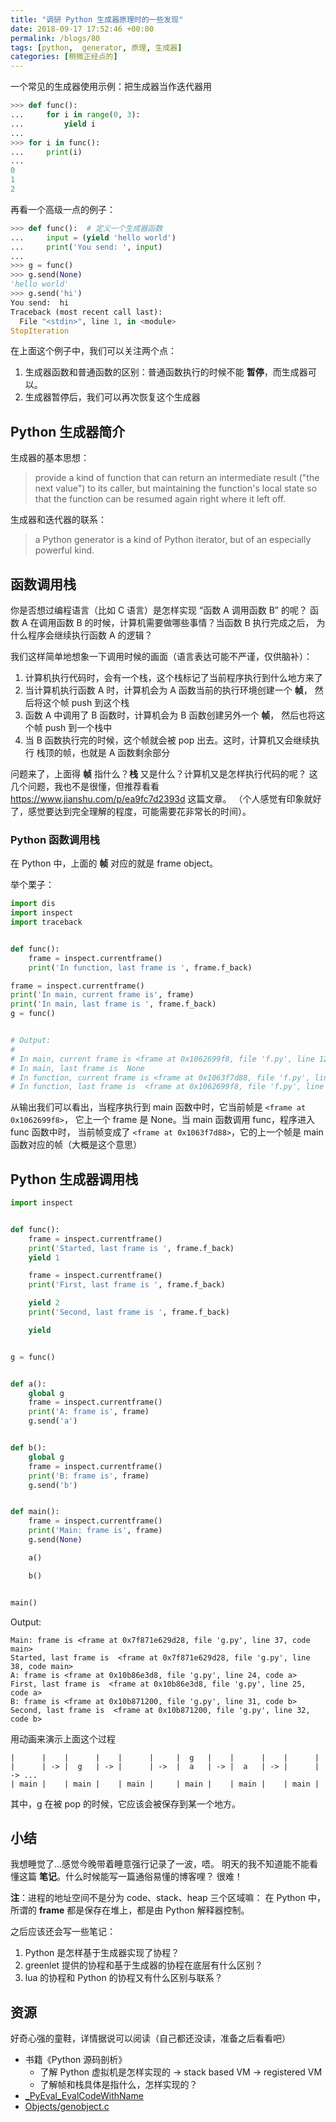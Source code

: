 ```yaml
---
title: "调研 Python 生成器原理时的一些发现"
date: 2018-09-17 17:52:46 +00:00
permalink: /blogs/80
tags: [python,  generator, 原理, 生成器]
categories: [稍微正经点的]
---
```

一个常见的生成器使用示例：把生成器当作迭代器用

```python
>>> def func():
...     for i in range(0, 3):
...         yield i
...
>>> for i in func():
...     print(i)
...
0
1
2
```

再看一个高级一点的例子：

```python
>>> def func():  # 定义一个生成器函数
...     input = (yield 'hello world')
...     print('You send: ', input)
...
>>> g = func()
>>> g.send(None)
'hello world'
>>> g.send('hi')
You send:  hi
Traceback (most recent call last):
  File "<stdin>", line 1, in <module>
StopIteration
```
在上面这个例子中，我们可以关注两个点：

1. 生成器函数和普通函数的区别：普通函数执行的时候不能 **暂停**，而生成器可以。
2. 生成器暂停后，我们可以再次恢复这个生成器

## Python 生成器简介

生成器的基本思想：
> provide a kind of function that can return
> an intermediate result ("the next value") to its caller, but maintaining
> the function's local state so that the function can be resumed again
> right where it left off.

生成器和迭代器的联系：
> a Python generator is a kind of Python
> iterator, but of an especially powerful kind.

## 函数调用栈

你是否想过编程语言（比如 C 语言）是怎样实现 “函数 A 调用函数 B” 的呢？
函数 A 在调用函数 B 的时候，计算机需要做哪些事情？当函数 B 执行完成之后，
为什么程序会继续执行函数 A 的逻辑？

我们这样简单地想象一下调用时候的画面（语言表达可能不严谨，仅供脑补）：

1. 计算机执行代码时，会有一个栈，这个栈标记了当前程序执行到什么地方来了
2. 当计算机执行函数 A 时，计算机会为 A 函数当前的执行环境创建一个 **帧**，
然后将这个帧 push 到这个栈
3. 函数 A 中调用了 B 函数时，计算机会为 B 函数创建另外一个 **帧**，
然后也将这个帧 push 到一个栈中
4. 当 B 函数执行完的时候，这个帧就会被 pop 出去。这时，计算机又会继续执行
栈顶的帧，也就是 A 函数剩余部分

问题来了，上面得 **帧** 指什么？**栈** 又是什么？计算机又是怎样执行代码的呢？
这几个问题，我也不是很懂，但推荐看看 https://www.jianshu.com/p/ea9fc7d2393d 这篇文章。
（个人感觉有印象就好了，感觉要达到完全理解的程度，可能需要花非常长的时间）。

### Python 函数调用栈

在 Python 中，上面的 **帧** 对应的就是 frame object。

举个栗子：

```python
import dis
import inspect
import traceback


def func():
    frame = inspect.currentframe()
    print('In function, last frame is ', frame.f_back)

frame = inspect.currentframe()
print('In main, current frame is', frame)
print('In main, last frame is ', frame.f_back)
g = func()


# Output:
#
# In main, current frame is <frame at 0x1062699f8, file 'f.py', line 12, code <module>>
# In main, last frame is  None
# In function, current frame is <frame at 0x1063f7d88, file 'f.py', line 8, code func>
# In function, last frame is  <frame at 0x1062699f8, file 'f.py', line 14, code <module>>
```

从输出我们可以看出，当程序执行到 main 函数中时，它当前帧是 `<frame at 0x1062699f8>`，
它上一个 frame 是 None。当 main 函数调用 func，程序进入 func 函数中时，
当前帧变成了 `<frame at 0x1063f7d88>`，它的上一个帧是 main 函数对应的帧（大概是这个意思）

## Python 生成器调用栈

```python
import inspect


def func():
    frame = inspect.currentframe()
    print('Started, last frame is ', frame.f_back)
    yield 1

    frame = inspect.currentframe()
    print('First, last frame is ', frame.f_back)

    yield 2
    print('Second, last frame is ', frame.f_back)

    yield


g = func()


def a():
    global g
    frame = inspect.currentframe()
    print('A: frame is', frame)
    g.send('a')


def b():
    global g
    frame = inspect.currentframe()
    print('B: frame is', frame)
    g.send('b')


def main():
    frame = inspect.currentframe()
    print('Main: frame is', frame)
    g.send(None)

    a()

    b()


main()

```

Output:
```
Main: frame is <frame at 0x7f871e629d28, file 'g.py', line 37, code main>
Started, last frame is  <frame at 0x7f871e629d28, file 'g.py', line 38, code main>
A: frame is <frame at 0x10b86e3d8, file 'g.py', line 24, code a>
First, last frame is  <frame at 0x10b86e3d8, file 'g.py', line 25, code a>
B: frame is <frame at 0x10b871200, file 'g.py', line 31, code b>
Second, last frame is  <frame at 0x10b871200, file 'g.py', line 32, code b>
```

用动画来演示上面这个过程

```
|      |    |      |    |      |     |  g   |    |      |    |      |
|      | -> |  g   | -> |      | ->  |  a   | -> |  a   | -> |      | -> ...
| main |    | main |    | main |     | main |    | main |    | main |
```

其中，g 在被 pop 的时候，它应该会被保存到某一个地方。

## 小结

我想睡觉了...感觉今晚带着睡意强行记录了一波，唔。
明天的我不知道能不能看懂这篇 **笔记**。什么时候能写一篇通俗易懂的博客哩？
很难！

**注**：进程的地址空间不是分为 code、stack、heap 三个区域嘛：
在 Python 中，所谓的 **frame** 都是保存在堆上，都是由 Python 解释器控制。

之后应该还会写一些笔记：

1. Python 是怎样基于生成器实现了协程？
2. greenlet 提供的协程和基于生成器的协程在底层有什么区别？
3. lua 的协程和 Python 的协程又有什么区别与联系？

## 资源

好奇心强的童鞋，详情据说可以阅读（自己都还没读，准备之后看看吧）

- 书籍《Python 源码剖析》
  - 了解 Python 虚拟机是怎样实现的 -> stack based VM -> registered VM
  - 了解帧和栈具体是指什么，怎样实现的？
- [_PyEval_EvalCodeWithName](https://github.com/python/cpython/blob/master/Python/ceval.c#L3685)
- [Objects/genobject.c](https://github.com/python/cpython/blob/master/Objects/genobject.c)
